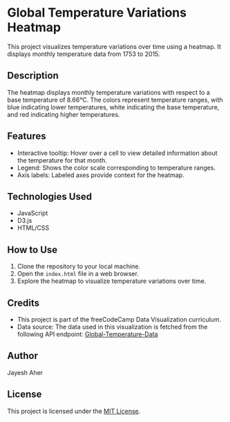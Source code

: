 # Global Temperature Variations Heatmap

This project visualizes temperature variations over time using a heatmap. It displays monthly temperature data from 1753 to 2015.

## Description

The heatmap displays monthly temperature variations with respect to a base temperature of 8.66°C. The colors represent temperature ranges, with blue indicating lower temperatures, white indicating the base temperature, and red indicating higher temperatures.

## Features

- Interactive tooltip: Hover over a cell to view detailed information about the temperature for that month.
- Legend: Shows the color scale corresponding to temperature ranges.
- Axis labels: Labeled axes provide context for the heatmap.

## Technologies Used

- JavaScript
- D3.js
- HTML/CSS

## How to Use

1. Clone the repository to your local machine.
2. Open the `index.html` file in a web browser.
3. Explore the heatmap to visualize temperature variations over time.

## Credits

- This project is part of the freeCodeCamp Data Visualization curriculum.
- Data source: The data used in this visualization is fetched from the following API endpoint:
  [Global-Temperature-Data](https://raw.githubusercontent.com/freeCodeCamp/ProjectReferenceData/master/global-temperature.json)

## Author

Jayesh Aher

## License

This project is licensed under the [MIT License](LICENSE).

